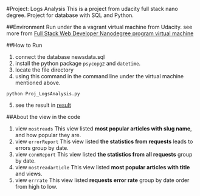 #Project: Logs Analysis
This is a project from udacity full stack nano degree.
Project for database with SQL and Python.

##Environment
Run under the a vagrant virtual machine from Udacity.
see more from [Full Stack Web Developer Nanodegree program virtual machine](https://github.com/udacity/fullstack-nanodegree-vm)

##How to Run
1. connect the database newsdata.sql
2. install the python package `psycopg2` and `datetime`.
3. locate the file directory
4. using this command in the command line under the virtual machine mentioned above.
```
python Proj_LogsAnalysis.py
```
5. see the result in [result](https://github.com/tianxing-li/Project_Logs-Analysis/blob/master/result)

##About the view in the code
1. view `mostreads`
This view listed **most popular articles with slug name**, and how popular they are.
2. view `errorReport`
This view listed **the statistics from requests** leads to errors group by date.
3. view `connReport`
This view listed **the statistics from all requests** group by date.
4. view `mostreadarticle`
This view listed **most popular articles with title** and views.
5. view `errrate`
This view listed **requests error rate** group by date order from high to low.